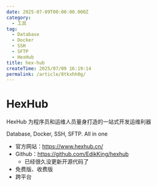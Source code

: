 ```yaml
---
date: 2025-07-09T00:00:00.000Z
category:
  - 工具
tag:
  - Database
  - Docker
  - SSH
  - SFTP
  - HexHub
title: hex-hub
createTime: 2025/07/09 16:19:14
permalink: /article/8tkxhh0g/
---
```


# HexHub

HexHub 为程序员和运维人员量身打造的一站式开发运维利器

Database, Docker, SSH, SFTP. All in one

- 官方网站：https://www.hexhub.cn/
- Github：https://github.com/EdikKing/hexhub
  - 已经很久没更新开源代码了
- 免费版、收费版
- 跨平台
